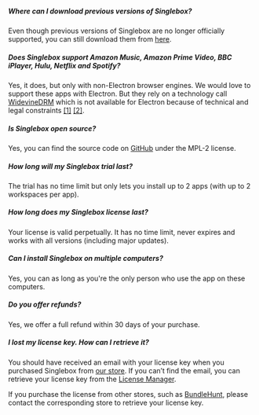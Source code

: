 ##### Where can I download previous versions of Singlebox?
Even though previous versions of Singlebox are no longer officially supported, you can still download them from [here](https://github.com/atomery/singlebox/releases).

##### Does Singlebox support Amazon Music, Amazon Prime Video, BBC iPlayer, Hulu, Netflix and Spotify?
Yes, it does, but only with non-Electron browser engines. We would love to support these apps with Electron. But they rely on a technology call [WidevineDRM](https://en.wikipedia.org/wiki/Widevine) which is not available for Electron because of technical and legal constraints [\[1\]](https://electronjs.org/docs/tutorial/testing-widevine-cdm) [\[2\]](https://www.theregister.co.uk/2019/04/03/googles_widevine_drm/).

##### Is Singlebox open source?
Yes, you can find the source code on [GitHub](https://github.com/atomery/singlebox) under the MPL-2 license.

##### How long will my Singlebox trial last?
The trial has no time limit but only lets you install up to 2 apps (with up to 2 workspaces per app).

##### How long does my Singlebox license last?
Your license is valid perpetually. It has no time limit, never expires and works with all versions (including major updates).

##### Can I install Singlebox on multiple computers?
Yes, you can as long as you're the only person who use the app on these computers.

##### Do you offer refunds?
Yes, we offer a full refund within 30 days of your purchase.

##### I lost my license key. How can I retrieve it?
You should have received an email with your license key when you purchased Singlebox from [our store](https://webcatalog.onfastspring.com/). If you can’t find the email, you can retrieve your license key from the [License Manager](https://webcatalog.onfastspring.com/account).

If you purchase the license from other stores, such as [BundleHunt](https://bundlehunt.com/), please contact the corresponding store to retrieve your license key.